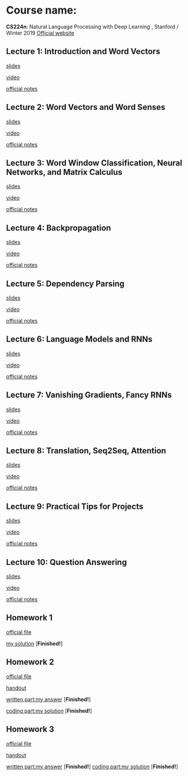 # Course name:  
**CS224n**: Natural Language Processing with Deep Learning , Stanford / Winter 2019
[Official website](http://web.stanford.edu/class/cs224n/)

## Lecture 1: Introduction and Word Vectors
[slides](http://web.stanford.edu/class/cs224n/slides/cs224n-2019-lecture01-wordvecs1.pdf)

[video](https://www.youtube.com/watch?v=8rXD5-xhemo)

[official notes](http://web.stanford.edu/class/cs224n/readings/cs224n-2019-notes01-wordvecs1.pdf)

## Lecture 2: Word Vectors and Word Senses
[slides](http://web.stanford.edu/class/cs224n/slides/cs224n-2019-lecture02-wordvecs2.pdf)

[video](https://www.youtube.com/watch?v=kEMJRjEdNzM&list=PLoROMvodv4rOhcuXMZkNm7j3fVwBBY42z&index=2)

[official notes](http://web.stanford.edu/class/cs224n/readings/cs224n-2019-notes02-wordvecs2.pdf)

## Lecture 3: Word Window Classification, Neural Networks, and Matrix Calculus 
[slides](http://web.stanford.edu/class/cs224n/slides/cs224n-2019-lecture03-neuralnets.pdf)

[video](https://www.youtube.com/watch?v=8CWyBNX6eDo)

[official notes](http://web.stanford.edu/class/cs224n/readings/cs224n-2019-notes03-neuralnets.pdf)

## Lecture 4: Backpropagation 
[slides](http://web.stanford.edu/class/cs224n/slides/cs224n-2019-lecture04-backprop.pdf)

[video](https://www.youtube.com/watch?v=yLYHDSv-288&list=PLoROMvodv4rOhcuXMZkNm7j3fVwBBY42z&index=4)

[official notes](http://web.stanford.edu/class/cs224n/readings/cs224n-2019-notes03-neuralnets.pdf)


## Lecture 5: Dependency Parsing
[slides](http://web.stanford.edu/class/cs224n/slides/cs224n-2019-lecture05-dep-parsing.pdf)

[video](https://www.youtube.com/watch?v=nC9_RfjYwqA&list=PLoROMvodv4rOhcuXMZkNm7j3fVwBBY42z&index=5)

[official notes](http://web.stanford.edu/class/cs224n/readings/cs224n-2019-notes04-dependencyparsing.pdf)

## Lecture 6: Language Models and RNNs
[slides](http://web.stanford.edu/class/cs224n/slides/cs224n-2019-lecture06-rnnlm.pdf)

[video](https://www.youtube.com/watch?v=iWea12EAu6U&list=PLoROMvodv4rOhcuXMZkNm7j3fVwBBY42z&index=6)

[official notes](http://web.stanford.edu/class/cs224n/readings/cs224n-2019-notes05-LM_RNN.pdf)

## Lecture 7: Vanishing Gradients, Fancy RNNs
[slides](http://web.stanford.edu/class/cs224n/slides/cs224n-2019-lecture07-fancy-rnn.pdf)

[video](https://www.youtube.com/watch?v=QEw0qEa0E50&list=PLoROMvodv4rOhcuXMZkNm7j3fVwBBY42z&index=7)

[official notes](http://web.stanford.edu/class/cs224n/readings/cs224n-2019-notes05-LM_RNN.pdf)

## Lecture 8: Translation, Seq2Seq, Attention
[slides](http://web.stanford.edu/class/cs224n/slides/cs224n-2019-lecture08-nmt.pdf)

[video](https://www.youtube.com/watch?v=7m6noV5-l1E&list=PLoROMvodv4rOhcuXMZkNm7j3fVwBBY42z&index=8)

[official notes](http://web.stanford.edu/class/cs224n/readings/cs224n-2019-notes06-NMT_seq2seq_attention.pdf)

## Lecture 9: Practical Tips for Projects
[slides](http://web.stanford.edu/class/cs224n/slides/cs224n-2019-lecture09-final-projects.pdf)

[video](https://www.youtube.com/watch?v=fyqm8fRDgl0&list=PLoROMvodv4rOhcuXMZkNm7j3fVwBBY42z&index=9)

[official notes](http://web.stanford.edu/class/cs224n/readings/final-project-practical-tips.pdf)

## Lecture 10: Question Answering
[slides](http://web.stanford.edu/class/cs224n/slides/cs224n-2019-lecture10-QA.pdf)

[video](https://www.youtube.com/watch?v=yIdF-17HwSk&list=PLoROMvodv4rOhcuXMZkNm7j3fVwBBY42z&index=10)

[official notes](http://web.stanford.edu/class/cs224n/readings/cs224n-2019-notes07-QA.pdf)

## Homework 1
[official file](https://github.com/lrs1353281004/CS224n_learning_notes/tree/master/homework_official/homework1)

[my solution](https://github.com/lrs1353281004/CS224n_learning_notes/tree/master/homework_my_solution/homework1) [**Finished!**]

## Homework 2
[official file](https://github.com/lrs1353281004/CS224n_learning_notes/tree/master/homework_official/homework2)

[handout](http://web.stanford.edu/class/cs224n/assignments/a2.pdf)

[written part:my answer](https://github.com/lrs1353281004/CS224n_winter2019_notes_and_assignments/blob/master/homework_my_solution/homework2/written_part.pdf) [**Finished!**]

[coding part:my solution](https://github.com/lrs1353281004/CS224n_learning_notes/tree/master/homework_my_solution/homework2) [**Finished!**]

## Homework 3
[official file](https://github.com/lrs1353281004/CS224n_winter2019_notes_and_assignments/tree/master/homework_official/homework3)

[handout](http://web.stanford.edu/class/cs224n/assignments/a3.pdf)

[written part:my answer](https://github.com/lrs1353281004/CS224n_winter2019_notes_and_assignments/blob/master/homework_my_solution/homework3/written_part.md) [**Finished!**]
[coding part:my solution](https://github.com/lrs1353281004/CS224n_winter2019_notes_and_assignments/tree/master/homework_my_solution/homework3) [**Finished!**]
